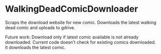 # WalkingDeadComicDownloader

Scraps the download website for new comic.
Downloads the latest walking dead comic and uploads to gdrive.

Future work:
Download only if latest comic available is not already downloaded.
Current code doesn't check for existing comics downloaded. It downloads the latest comic.
